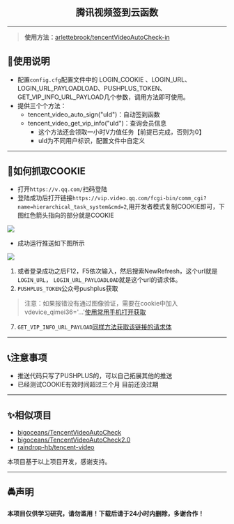 <p align="center">
  <h2 align="center"><storng>腾讯视频签到云函数</storng></h2>
</p>

---



> **使用方法：**[arlettebrook/tencentVideoAutoCheck-in](https://github.com/arlettebrook/tencentVideoAutoCheck-in)



## 🥗使用说明
- 配置`config.cfg`配置文件中的  LOGIN_COOKIE 、LOGIN_URL、 LOGIN_URL_PAYLOADLOAD、PUSHPLUS_TOKEN、GET_VIP_INFO_URL_PAYLOAD几个参数，调用方法即可使用。
- 提供三个个方法：
  - tencent_video_auto_sign("uId")：自动签到函数
  - tencent_video_get_vip_info("uId")：查询会员信息
    - 这个方法还会领取一小时V力值任务【前提已完成，否则为0】
    - uId为不同用户标识，配置文件中自定义


---



## 🥯如何抓取COOKIE

- 打开`https://v.qq.com/`扫码登陆
- 登陆成功后打开链接`https://vip.video.qq.com/fcgi-bin/comm_cgi?name=hierarchical_task_system&cmd=2`,用开发者模式复制COOKIE即可，下图红色箭头指向的部分就是COOKIE

![](https://typora-1308603129.cos.ap-shanghai.myqcloud.com/typora/20220613193125.png)

- 成功运行推送如下图所示

![](https://typora-1308603129.cos.ap-shanghai.myqcloud.com/typora/20220613193904.png)

1. 或者登录成功之后F12，F5依次输入，然后搜索NewRefresh，这个url就是`LOGIN_URL`， `LOGIN_URL_PAYLOADLOAD`就是这个url的请求体。
2. `PUSHPLUS_TOKEN`公众号pushplus获取

> 注意：如果报错没有通过图像验证，需要在cookie中加入vdevice_qimei36='...'[使用常用手机打开获取](https://m.v.qq.com/schemerul)

7. `GET_VIP_INFO_URL_PAYLOAD`[同样方法获取该链接的请求体](https://vip.video.qq.com/rpc/trpc.query_vipinfo.vipinfo.QueryVipInfo/GetVipUserInfoH5)

---



## 📞注意事项

- 推送代码只写了PUSHPLUS的，可以自己拓展其他的推送
- 已经测试COOKIE有效时间超过三个月 目前还没过期

---



## ✨相似项目

- [bigoceans/TencentVideoAutoCheck](https://github.com/bigoceans/TencentVideoAutoCheck)
- [bigoceans/TencentVideoAutoCheck2.0](https://github.com/bigoceans/TencentVideoAutoCheck2.0)
- [raindrop-hb/tencent-video](https://github.com/raindrop-hb/tencent-video)

本项目基于以上项目开发，感谢支持。

---



## 🚔声明

**本项目仅供学习研究，请勿滥用！下载后请于24小时内删除，多谢合作！**

